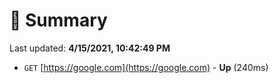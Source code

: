 # 📖 Summary
Last updated: **4/15/2021, 10:42:49 PM**

- `GET` [https://google.com](https://google.com) - **Up** (240ms)
